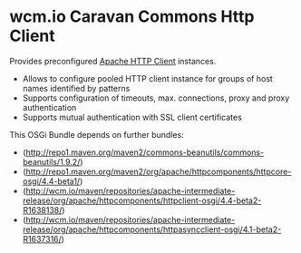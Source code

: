 wcm.io Caravan Commons Http Client
==================================

Provides preconfigured [Apache HTTP Client](http://hc.apache.org/) instances.

* Allows to configure pooled HTTP client instance for groups of host names identified by patterns
* Supports configuration of timeouts, max. connections, proxy and proxy authentication
* Supports mutual authentication with SSL client certificates

This OSGi Bundle depends on further bundles:
* (http://repo1.maven.org/maven2/commons-beanutils/commons-beanutils/1.9.2/)
* (http://repo1.maven.org/maven2/org/apache/httpcomponents/httpcore-osgi/4.4-beta1/)
* (http://wcm.io/maven/repositories/apache-intermediate-release/org/apache/httpcomponents/httpclient-osgi/4.4-beta2-R1638138/)
* (http://wcm.io/maven/repositories/apache-intermediate-release/org/apache/httpcomponents/httpasyncclient-osgi/4.1-beta2-R1637316/)
